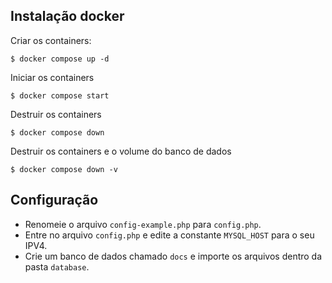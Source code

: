 ## Instalação docker

Criar os containers:
```
$ docker compose up -d
```

Iniciar os containers
```
$ docker compose start
```

Destruir os containers
```
$ docker compose down
```
Destruir os containers e o volume do banco de dados
```
$ docker compose down -v
```

## Configuração
- Renomeie o arquivo `config-example.php` para `config.php`.
- Entre no arquivo `config.php` e edite a constante `MYSQL_HOST` para o seu IPV4.
- Crie um banco de dados chamado `docs` e importe os arquivos dentro da pasta `database`.